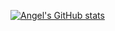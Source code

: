 [![Angel's GitHub stats](https://github-readme-stats.vercel.app/api?username=Angel04172002&show=discussions_started,prs_merged)](https://github.com/Angel04172002/github-readme-stats)

